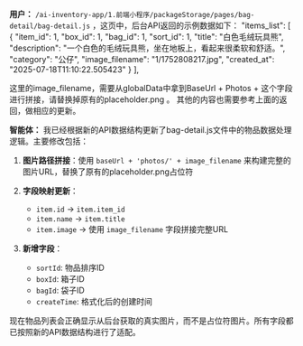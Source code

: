 **用户：** 
`/ai-inventory-app/1.前端小程序/packageStorage/pages/bag-detail/bag-detail.js` ，这页中，后台API返回的示例数据如下：
     "items_list": [ 
       { 
         "item_id": 1, 
         "box_id": 1, 
         "bag_id": 1, 
         "sort_id": 1, 
         "title": "白色毛绒玩具熊", 
         "description": "一个白色的毛绒玩具熊，坐在地板上，看起来很柔软和舒适。", 
         "category": "公仔", 
         "image_filename": "1/1752808217.jpg", 
         "created_at": "2025-07-18T11:10:22.505423" 
       } 
     ], 
 
 这里的image_filename，需要从globalData中拿到BaseUrl + Photos  + 这个字段进行拼接，请替换掉原有的placeholder.png 。 
 其他的内容也需要参考上面的返回，做相应的更新。

**智能体：** 
我已经根据新的API数据结构更新了bag-detail.js文件中的物品数据处理逻辑。主要修改包括：

1. **图片路径拼接**：使用 `baseUrl + 'photos/' + image_filename` 来构建完整的图片URL，替换了原有的placeholder.png占位符

2. **字段映射更新**：
   - `item.id` → `item.item_id`
   - `item.name` → `item.title`
   - `item.image` → 使用 `image_filename` 字段拼接完整URL

3. **新增字段**：
   - `sortId`: 物品排序ID
   - `boxId`: 箱子ID
   - `bagId`: 袋子ID  
   - `createTime`: 格式化后的创建时间

现在物品列表会正确显示从后台获取的真实图片，而不是占位符图片。所有字段都已按照新的API数据结构进行了适配。